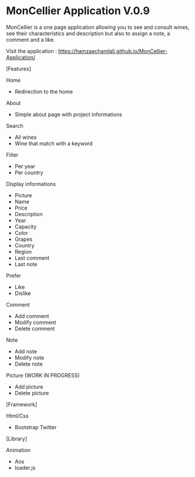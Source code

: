 # MonCellier Application V.0.9
 MonCellier is a one page application allowing you to see and consult wines, see their characteristics and description but also to assign a note, a comment and a like.

Visit the application : https://hamzaechamlali.github.io/MonCellier-Application/

[Features]

Home
 - Redirection to the home 

About
 - Simple about page with project informations

Search
 - All wines
 - Wine that match with a keyword

Filter
 - Per year
 - Per country

Display informations
 - Picture
 - Name
 - Price 
 - Description
 - Year
 - Capacity
 - Color
 - Grapes
 - Country
 - Region
 - Last comment
 - Last note

Prefer
 - Like
 - Dislike
 
Comment
  - Add comment
  - Modify comment
  - Delete comment 

Note
 - Add note
 - Modify note
 - Delete note
 
 Picture (WORK IN PROGRESS)
  - Add picture
  - Delete picture

[Framework]

Html/Css
 - Bootstrap Twitter

[Library]

Animation 
 - Aos
 - loader.js
